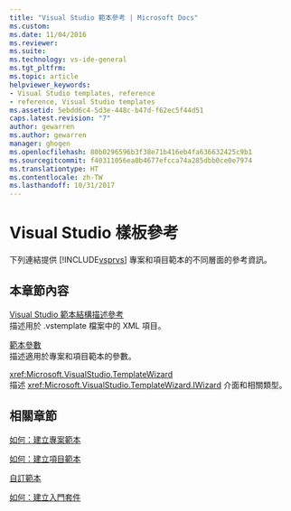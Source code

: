 ```yaml
---
title: "Visual Studio 範本參考 | Microsoft Docs"
ms.custom: 
ms.date: 11/04/2016
ms.reviewer: 
ms.suite: 
ms.technology: vs-ide-general
ms.tgt_pltfrm: 
ms.topic: article
helpviewer_keywords:
- Visual Studio templates, reference
- reference, Visual Studio templates
ms.assetid: 5ebdd6c4-5d3e-448c-b47d-f62ec5f44d51
caps.latest.revision: "7"
author: gewarren
ms.author: gewarren
manager: ghogen
ms.openlocfilehash: 80b0296596b3f38e71b416eb4fa636632425c9b1
ms.sourcegitcommit: f40311056ea0b4677efcca74a285dbb0ce0e7974
ms.translationtype: HT
ms.contentlocale: zh-TW
ms.lasthandoff: 10/31/2017
---
```

# <a name="visual-studio-template-reference"></a>Visual Studio 樣板參考
下列連結提供 [!INCLUDE[vsprvs](../code-quality/includes/vsprvs_md.md)] 專案和項目範本的不同層面的參考資訊。  
  
## <a name="in-this-section"></a>本章節內容  
 [Visual Studio 範本結構描述參考](../extensibility/visual-studio-template-schema-reference.md)  
 描述用於 .vstemplate 檔案中的 XML 項目。  
  
 [範本參數](../ide/template-parameters.md)  
 描述適用於專案和項目範本的參數。  
  
 <xref:Microsoft.VisualStudio.TemplateWizard>  
 描述 <xref:Microsoft.VisualStudio.TemplateWizard.IWizard> 介面和相關類型。  
  
## <a name="related-sections"></a>相關章節  
 [如何：建立專案範本](../ide/how-to-create-project-templates.md)  
  
 [如何：建立項目範本](../ide/how-to-create-item-templates.md)  
  
 [自訂範本](../ide/customizing-project-and-item-templates.md)  
  
 [如何：建立入門套件](../ide/how-to-create-starter-kits.md)